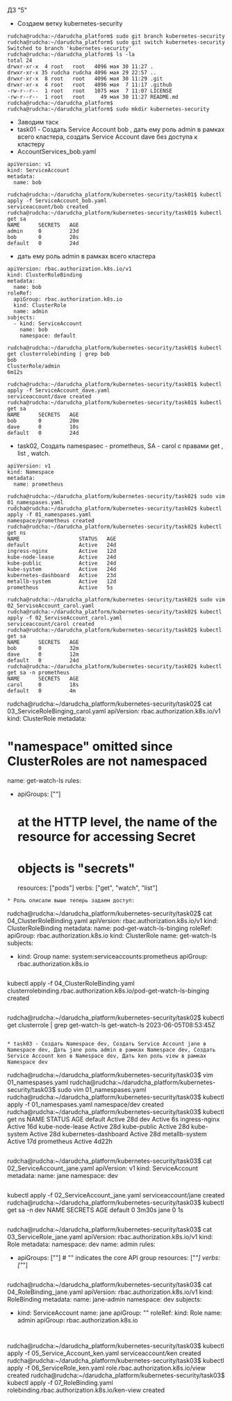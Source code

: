 ДЗ "5"

* Создаем ветку kubernetes-security
```
rudcha@rudcha:~/darudcha_platform$ sudo git branch kubernetes-security
rudcha@rudcha:~/darudcha_platform$ sudo git switch kubernetes-security
Switched to branch 'kubernetes-security'
rudcha@rudcha:~/darudcha_platform$ ls -la
total 24
drwxr-xr-x  4 root   root   4096 мая 30 11:27 .
drwxr-xr-x 35 rudcha rudcha 4096 мая 29 22:57 ..
drwxr-xr-x  8 root   root   4096 мая 30 11:29 .git
drwxr-xr-x  4 root   root   4096 мая  7 11:17 .github
-rw-r--r--  1 root   root   1075 мая  7 11:07 LICENSE
-rw-r--r--  1 root   root     49 мая 30 11:27 README.md
rudcha@rudcha:~/darudcha_platform$
rudcha@rudcha:~/darudcha_platform$ sudo mkdir kubernetes-security
```


* Заводим таск 
* task01 - Создать Service Account bob , дать ему роль admin в рамках всего кластера, cоздать Service Account dave без доступа к кластеру
* AccountServices_bob.yaml
```
apiVersion: v1
kind: ServiceAccount
metadata:
  name: bob
```

```
rudcha@rudcha:~/darudcha_platform/kubernetes-security/task01$ kubectl apply -f ServiceAccount_bob.yaml 
serviceaccount/bob created
rudcha@rudcha:~/darudcha_platform/kubernetes-security/task01$ kubectl get sa
NAME      SECRETS   AGE
admin     0         23d
bob       0         20s
default   0         24d
```

* дать ему роль admin в рамках всего кластера
```
apiVersion: rbac.authorization.k8s.io/v1
kind: ClusterRoleBinding
metadata:
  name: bob
roleRef:
  apiGroup: rbac.authorization.k8s.io
  kind: ClusterRole
  name: admin
subjects:
  - kind: ServiceAccount
    name: bob
    namespace: default
```

```
rudcha@rudcha:~/darudcha_platform/kubernetes-security/task01$ kubectl get clusterrolebinding | grep bob
bob                                                    ClusterRole/admin                                                                  6m12s
```

```
rudcha@rudcha:~/darudcha_platform/kubernetes-security/task01$ kubectl apply -f ServiceAccount_dave.yaml 
serviceaccount/dave created
rudcha@rudcha:~/darudcha_platform/kubernetes-security/task01$ kubectl get sa
NAME      SECRETS   AGE
bob       0         20m
dave      0         10s
default   0         24d

```

* task02, Создать namespasec - prometheus, SA - carol с правами get , list , watch.

```
apiVersion: v1
kind: Namespace
metadata:
  name: prometheus
```

```
rudcha@rudcha:~/darudcha_platform/kubernetes-security/task02$ sudo vim 01_namespases.yaml
rudcha@rudcha:~/darudcha_platform/kubernetes-security/task02$ kubectl apply -f 01_namespases.yaml 
namespace/prometheus created
rudcha@rudcha:~/darudcha_platform/kubernetes-security/task02$ kubectl get ns
NAME                   STATUS   AGE
default                Active   24d
ingress-nginx          Active   12d
kube-node-lease        Active   24d
kube-public            Active   24d
kube-system            Active   24d
kubernetes-dashboard   Active   23d
metallb-system         Active   12d
prometheus             Active   5s
```

```
rudcha@rudcha:~/darudcha_platform/kubernetes-security/task02$ sudo vim 02_ServiseAccount_carol.yaml
rudcha@rudcha:~/darudcha_platform/kubernetes-security/task02$ kubectl apply -f 02_ServiseAccount_carol.yaml 
serviceaccount/carol created
rudcha@rudcha:~/darudcha_platform/kubernetes-security/task02$ kubectl get sa
NAME      SECRETS   AGE
bob       0         32m
dave      0         12m
default   0         24d
rudcha@rudcha:~/darudcha_platform/kubernetes-security/task02$ kubectl get sa -n prometheus
NAME      SECRETS   AGE
carol     0         18s
default   0         4m
```
rudcha@rudcha:~/darudcha_platform/kubernetes-security/task02$ cat 03_ServiceRoleBinging_carol.yaml 
apiVersion: rbac.authorization.k8s.io/v1
kind: ClusterRole
metadata:
  # "namespace" omitted since ClusterRoles are not namespaced
  name: get-watch-ls
rules:
- apiGroups: [""]
  #
  # at the HTTP level, the name of the resource for accessing Secret
  # objects is "secrets"
  resources: ["pods"]
  verbs: ["get", "watch", "list"]
```
* Роль описали выше теперь задаем доступ:

```
rudcha@rudcha:~/darudcha_platform/kubernetes-security/task02$ cat 04_ClusterRoleBinding.yaml 
apiVersion: rbac.authorization.k8s.io/v1
kind: ClusterRoleBinding
metadata:
  name: pod-get-watch-ls-binging
roleRef:
  apiGroup: rbac.authorization.k8s.io
  kind: ClusterRole
  name: get-watch-ls
subjects:
  - kind: Group
    name: system:serviceaccounts:prometheus
    apiGroup: rbac.authorization.k8s.io
```

```
kubectl apply -f 04_ClusterRoleBinding.yaml 
clusterrolebinding.rbac.authorization.k8s.io/pod-get-watch-ls-binging created
```

```
rudcha@rudcha:~/darudcha_platform/kubernetes-security/task02$ kubectl get clusterrole | grep get-watch-ls
get-watch-ls                                                           2023-06-05T08:53:45Z
```

* task03 - Создать Namespace dev, Создать Service Account jane в Namespace dev, Дать jane роль admin в рамках Namespace dev, Создать Service Account ken в Namespace dev, Дать ken роль view в рамках Namespace dev

```
rudcha@rudcha:~/darudcha_platform/kubernetes-security/task03$ vim 01_namespases.yaml 
rudcha@rudcha:~/darudcha_platform/kubernetes-security/task03$ sudo vim 01_namespases.yaml 
rudcha@rudcha:~/darudcha_platform/kubernetes-security/task03$ kubectl apply -f 01_namespases.yaml 
namespace/dev created
rudcha@rudcha:~/darudcha_platform/kubernetes-security/task03$ kubectl get ns
NAME                   STATUS   AGE
default                Active   28d
dev                    Active   6s
ingress-nginx          Active   16d
kube-node-lease        Active   28d
kube-public            Active   28d
kube-system            Active   28d
kubernetes-dashboard   Active   28d
metallb-system         Active   17d
prometheus             Active   4d22h
```

```
rudcha@rudcha:~/darudcha_platform/kubernetes-security/task03$ cat 02_ServiceAccount_jane.yaml 
apiVersion: v1
kind: ServiceAccount
metadata:
  name: jane
  namespace: dev
```

```
kubectl apply -f 02_ServiceAccount_jane.yaml 
serviceaccount/jane created
rudcha@rudcha:~/darudcha_platform/kubernetes-security/task03$ kubectl get sa -n dev
NAME      SECRETS   AGE
default   0         3m30s
jane      0         1s
```

```
rudcha@rudcha:~/darudcha_platform/kubernetes-security/task03$ cat 03_ServiceRole_jane.yaml 
apiVersion: rbac.authorization.k8s.io/v1
kind: Role
metadata:
  namespace: dev
  name: admin
rules:
- apiGroups: [""] # "" indicates the core API group
  resources: ["*"]
  verbs: ["*"]
```

```
rudcha@rudcha:~/darudcha_platform/kubernetes-security/task03$ cat 04_RoleBinding_jane.yaml 
apiVersion: rbac.authorization.k8s.io/v1
kind: RoleBinding
metadata:
  name: jane-admin
  namespace: dev
subjects:
  - kind: ServiceAccount
    name: jane
    apiGroup: ""
roleRef:
  kind: Role
  name: admin
  apiGroup: rbac.authorization.k8s.io
```


```
rudcha@rudcha:~/darudcha_platform/kubernetes-security/task03$ kubectl apply -f 05_Service_Account_ken.yaml 
serviceaccount/ken created
rudcha@rudcha:~/darudcha_platform/kubernetes-security/task03$ kubectl apply -f 06_ServiceRole_ken.yaml 
role.rbac.authorization.k8s.io/view created
rudcha@rudcha:~/darudcha_platform/kubernetes-security/task03$ kubectl apply -f 07_RoleBinding.yaml 
rolebinding.rbac.authorization.k8s.io/ken-view created
